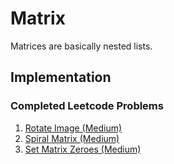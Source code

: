 # Matrix

Matrices are basically nested lists.

## Implementation

### Completed Leetcode Problems

1. [Rotate Image (Medium)](https://leetcode.com/problems/rotate-image/description/)
2. [Spiral Matrix (Medium)](https://leetcode.com/problems/spiral-matrix/description/)
3. [Set Matrix Zeroes (Medium)](https://leetcode.com/problems/set-matrix-zeroes/description/)